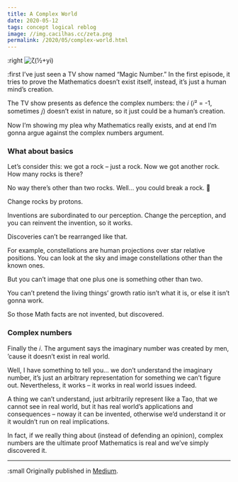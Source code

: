 ```yaml
---
title: A Complex World
date: 2020-05-12
tags: concept logical reblog
image: //img.cacilhas.cc/zeta.png
permalink: /2020/05/complex-world.html
---
```

[image]: {{{image}}}
[Medium]: https://cacilhas.medium.com/a-complex-world-b22e18f2147f

:right ![ζ(½+yi)][image]

:first I’ve just seen a TV show named “Magic Number.” In the first episode, it
tries to prove the Mathematics doesn’t exist itself, instead, it’s just a human
mind’s creation.

The TV show presents as defence the complex numbers: the 𝑖 (𝑖² = -1, sometimes
𝑗) doesn’t exist in nature, so it just could be a human’s creation.

Now I’m showing my plea why Mathematics really exists, and at end I’m gonna
argue against the complex numbers argument.

### What about basics

Let’s consider this: we got a rock – just a rock. Now we got another rock. How
many rocks is there?


No way there’s other than two rocks. Well… you could break a rock. 🤷

Change rocks by protons.

Inventions are subordinated to our perception. Change the perception, and you
can reinvent the invention, so it works.

Discoveries can’t be rearranged like that.

For example, constellations are human projections over star relative positions.
You can look at the sky and image constellations other than the known ones.

But you can’t image that one plus one is something other than two.

You can’t pretend the living things’ growth ratio isn’t what it is, or else it
isn’t gonna work.

So those Math facts are not invented, but discovered.

### Complex numbers

Finally the 𝑖. The argument says the imaginary number was created by men,
’cause it doesn’t exist in real world.

Well, I have something to tell you… we don’t understand the imaginary number,
it’s just an arbitrary representation for something we can’t figure out.
Nevertheless, it works – it works in real world issues indeed.

A thing we can’t understand, just arbitrarily represent like a Tao, that we
cannot see in real world, but it has real world’s applications and consequences
– noway it can be invented, otherwise we’d understand it or it wouldn’t run on
real implications.

In fact, if we really thing about (instead of defending an opinion), complex
numbers are the ultimate proof Mathematics is real and we’ve simply discovered
it.

-----

:small Originally published in [Medium][].

